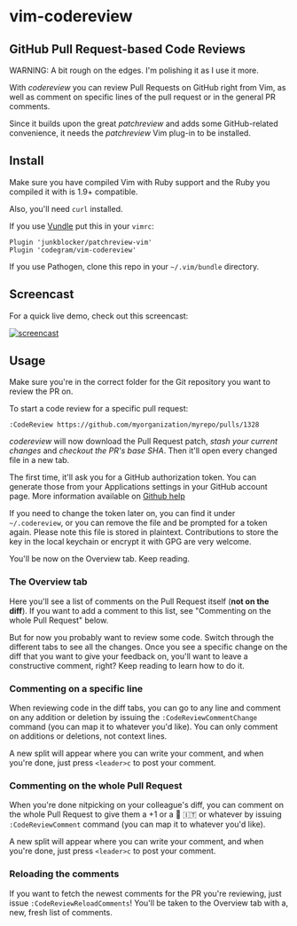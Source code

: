 # vim-codereview

## GitHub Pull Request-based Code Reviews

WARNING: A bit rough on the edges. I'm polishing it as I use it more.

With *codereview* you can review Pull Requests on GitHub right from Vim, as
well as comment on specific lines of the pull request or in the general PR
comments.

Since it builds upon the great *patchreview* and adds some GitHub-related
convenience, it needs the *patchreview* Vim plug-in to be installed.

## Install

Make sure you have compiled Vim with Ruby support and the Ruby you compiled it
with is 1.9+ compatible.

Also, you'll need `curl` installed.

If you use [Vundle](https://github.com/gmarik/Vundle.vim) put this in your `vimrc`:

```
Plugin 'junkblocker/patchreview-vim'
Plugin 'codegram/vim-codereview'
```

If you use Pathogen, clone this repo in your `~/.vim/bundle` directory.

## Screencast

For a quick live demo, check out this screencast:

[![screencast](http://img.youtube.com/vi/1KaTY9AA48w/0.jpg)](http://youtu.be/1KaTY9AA48w)

## Usage

Make sure you're in the correct folder for the Git repository you want to
review the PR on.

To start a code review for a specific pull request:

```
:CodeReview https://github.com/myorganization/myrepo/pulls/1328
```

*codereview* will now download the Pull Request patch, *stash your
current changes* and *checkout the PR's base SHA*. Then it'll open every
changed file in a new tab.

The first time, it'll ask you for a GitHub authorization token. You can
generate those from your Applications settings in your GitHub account page. 
More information available on [Github help](https://help.github.com/articles/creating-an-access-token-for-command-line-use/)

If you need to change the token later on, you can find it under `~/.codereview`,
or you can remove the file and be prompted for a token again. Please note 
this file is stored in plaintext. Contributions to store the key in the local
keychain or encrypt it with GPG are very welcome.

You'll be now on the Overview tab. Keep reading.

### The Overview tab

Here you'll see a list of comments on the Pull Request itself (**not on the
diff**). If you want to add a comment to this list, see "Commenting on the
whole Pull Request" below.

But for now you probably want to review some code. Switch through the different
tabs to see all the changes. Once you see a specific change on the diff that
you want to give your feedback on, you'll want to leave a constructive comment,
right? Keep reading to learn how to do it.

### Commenting on a specific line

When reviewing code in the diff tabs, you can go to any line and comment on any
addition or deletion by issuing the `:CodeReviewCommentChange` command (you can
map it to whatever you'd like). You can only comment on additions or deletions,
not context lines.

A new split will appear where you can write your comment, and when you're done,
just press `<leader>c` to post your comment.

### Commenting on the whole Pull Request

When you're done nitpicking on your colleague's diff, you can comment on the
whole Pull Request to give them a +1 or a :ship: :it: or whatever by issuing
`:CodeReviewComment` command (you can map it to whatever you'd like).

A new split will appear where you can write your comment, and when you're done,
just press `<leader>c` to post your comment.

### Reloading the comments

If you want to fetch the newest comments for the PR you're reviewing, just
issue `:CodeReviewReloadComments`! You'll be taken to the Overview tab with a,
new, fresh list of comments.
